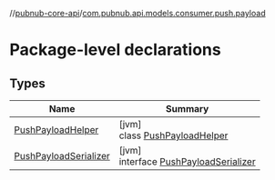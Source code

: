//[pubnub-core-api](../../index.md)/[com.pubnub.api.models.consumer.push.payload](index.md)

# Package-level declarations

## Types

| Name | Summary |
|---|---|
| [PushPayloadHelper](-push-payload-helper/index.md) | [jvm]<br>class [PushPayloadHelper](-push-payload-helper/index.md) |
| [PushPayloadSerializer](-push-payload-serializer/index.md) | [jvm]<br>interface [PushPayloadSerializer](-push-payload-serializer/index.md) |
